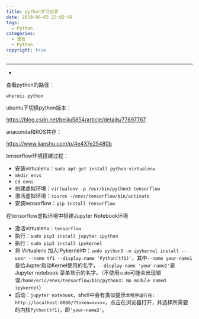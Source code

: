 ```yaml
---
title: python学习记录
date: 2019-06-03 23:02:49
tags:
  - Python
categories: 
  - 语言
  - Python
copyright: true
---
```

---

-

<!--more--->

查看python的路径：

```
whereis python
```

ubuntu下切换python版本：

https://blog.csdn.net/beijiu5854/article/details/77897767

anaconda和ROS共存：

https://www.jianshu.com/p/4e437e25480b

tensorflow环境搭建过程：

- 安装virtualenv：`sudo apt-get install python-virtualenv`
- `mkdir envs`
- `cd evns`
- 创建虚拟环境：`virtualenv -p /usr/bin/python3 tensorflow`
- 激活虚拟环境：`source ~/envs/tensorflow/bin/activate`
- 安装tensorflow：`pip install tensorflow`

在tensorflow虚拟环境中搭建Jupyter Notebook环境

- 激活virtualenv：`tensorflow`
- 执行：`sudo pip3 install jupyter ipython`
- 执行：`sudo pip3 install ipykernel`
- 将 Virtualenv 加入IPykernel中：`sudo python3 -m ipykernel install --user --name tf1 --display-name 'Python(tf1)'`，其中`--name your-name1`是给Jupter启动Kernel使用的名字，`--display-name 'your-name2'`是Jupyter notebook 菜单显示的名字。（不使用`sudo`可能会出现错误`/home/eric/envs/tensorflow/bin/python3: No module named ipykernel`）
- 启动：`jupyter notebook`，shell中会有类似提示`本程序运行在: http://localhost:8888/?token=xxxxx`，点击在浏览器打开，并选择所需要的内核`Python(tf1)`，即`'your-name2'`。